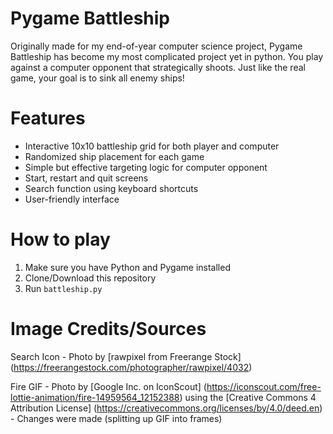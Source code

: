 # Pygame Battleship

Originally made for my end-of-year computer science project, Pygame Battleship has become my most complicated project yet in python. You play against a computer opponent that strategically shoots. Just like the real game, your goal is to sink all enemy ships!

# Features

- Interactive 10x10 battleship grid for both player and computer
- Randomized ship placement for each game
- Simple but effective targeting logic for computer opponent
- Start, restart and quit screens
- Search function using keyboard shortcuts
- User-friendly interface

# How to play

1. Make sure you have Python and Pygame installed
2. Clone/Download this repository
3. Run `battleship.py`


# Image Credits/Sources

Search Icon - Photo by [rawpixel from Freerange Stock] (https://freerangestock.com/photographer/rawpixel/4032)

Fire GIF - Photo by [Google Inc. on IconScout] (https://iconscout.com/free-lottie-animation/fire-14959564_12152388) using the [Creative Commons 4 Attribution License] (https://creativecommons.org/licenses/by/4.0/deed.en) - Changes were made (splitting up GIF into frames)